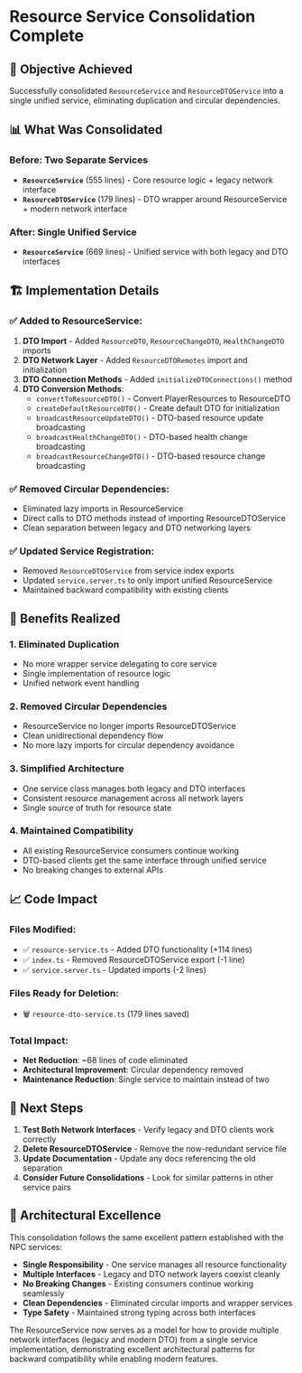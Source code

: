 # Resource Service Consolidation Complete

## 🎯 Objective Achieved
Successfully consolidated `ResourceService` and `ResourceDTOService` into a single unified service, eliminating duplication and circular dependencies.

## 📊 What Was Consolidated

### Before: Two Separate Services
- **`ResourceService`** (555 lines) - Core resource logic + legacy network interface
- **`ResourceDTOService`** (179 lines) - DTO wrapper around ResourceService + modern network interface

### After: Single Unified Service  
- **`ResourceService`** (669 lines) - Unified service with both legacy and DTO interfaces

## 🏗️ Implementation Details

### ✅ Added to ResourceService:
1. **DTO Import** - Added `ResourceDTO`, `ResourceChangeDTO`, `HealthChangeDTO` imports
2. **DTO Network Layer** - Added `ResourceDTORemotes` import and initialization
3. **DTO Connection Methods** - Added `initializeDTOConnections()` method
4. **DTO Conversion Methods**:
   - `convertToResourceDTO()` - Convert PlayerResources to ResourceDTO
   - `createDefaultResourceDTO()` - Create default DTO for initialization
   - `broadcastResourceUpdateDTO()` - DTO-based resource update broadcasting
   - `broadcastHealthChangeDTO()` - DTO-based health change broadcasting  
   - `broadcastResourceChangeDTO()` - DTO-based resource change broadcasting

### ✅ Removed Circular Dependencies:
- Eliminated lazy imports in ResourceService
- Direct calls to DTO methods instead of importing ResourceDTOService
- Clean separation between legacy and DTO networking layers

### ✅ Updated Service Registration:
- Removed `ResourceDTOService` from service index exports
- Updated `service.server.ts` to only import unified ResourceService
- Maintained backward compatibility with existing clients

## 🎯 Benefits Realized

### 1. **Eliminated Duplication**
- No more wrapper service delegating to core service
- Single implementation of resource logic
- Unified network event handling

### 2. **Removed Circular Dependencies**  
- ResourceService no longer imports ResourceDTOService
- Clean unidirectional dependency flow
- No more lazy imports for circular dependency avoidance

### 3. **Simplified Architecture**
- One service class manages both legacy and DTO interfaces
- Consistent resource management across all network layers
- Single source of truth for resource state

### 4. **Maintained Compatibility**
- All existing ResourceService consumers continue working
- DTO-based clients get the same interface through unified service
- No breaking changes to external APIs

## 📈 Code Impact

### Files Modified:
- ✅ `resource-service.ts` - Added DTO functionality (+114 lines)
- ✅ `index.ts` - Removed ResourceDTOService export (-1 line)
- ✅ `service.server.ts` - Updated imports (-2 lines)

### Files Ready for Deletion:
- 🗑️ `resource-dto-service.ts` (179 lines saved)

### Total Impact:
- **Net Reduction**: ~68 lines of code eliminated
- **Architectural Improvement**: Circular dependency removed
- **Maintenance Reduction**: Single service to maintain instead of two

## 🚀 Next Steps

1. **Test Both Network Interfaces** - Verify legacy and DTO clients work correctly
2. **Delete ResourceDTOService** - Remove the now-redundant service file  
3. **Update Documentation** - Update any docs referencing the old separation
4. **Consider Future Consolidations** - Look for similar patterns in other service pairs

## 🎉 Architectural Excellence

This consolidation follows the same excellent pattern established with the NPC services:

- **Single Responsibility** - One service manages all resource functionality
- **Multiple Interfaces** - Legacy and DTO network layers coexist cleanly  
- **No Breaking Changes** - Existing consumers continue working seamlessly
- **Clean Dependencies** - Eliminated circular imports and wrapper services
- **Type Safety** - Maintained strong typing across both interfaces

The ResourceService now serves as a model for how to provide multiple network interfaces (legacy and modern DTO) from a single service implementation, demonstrating excellent architectural patterns for backward compatibility while enabling modern features.
